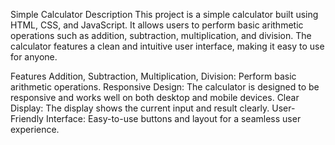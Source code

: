 Simple Calculator
Description
This project is a simple calculator built using HTML, CSS, and JavaScript. It allows users to perform basic arithmetic operations such as addition, subtraction, multiplication, and division. The calculator features a clean and intuitive user interface, making it easy to use for anyone.

Features
Addition, Subtraction, Multiplication, Division: Perform basic arithmetic operations.
Responsive Design: The calculator is designed to be responsive and works well on both desktop and mobile devices.
Clear Display: The display shows the current input and result clearly.
User-Friendly Interface: Easy-to-use buttons and layout for a seamless user experience.

